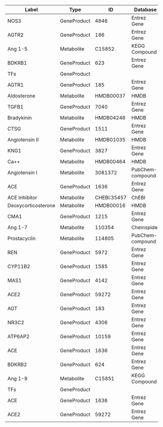 | Label | Type | ID | Database |
| ---- | ---- | ---- | ---- |
|NOS3 | GeneProduct | 4846 | Entrez Gene |
|AGTR2 | GeneProduct | 186 | Entrez Gene |
|Ang 1-5 | Metabolite | C15852 | KEGG Compound |
|BDKRB1 | GeneProduct | 623 | Entrez Gene |
|TFs | GeneProduct |  |  |
|AGTR1 | GeneProduct | 185 | Entrez Gene |
|Aldosterone | Metabolite | HMDB00037 | HMDB |
|TGFB1 | GeneProduct | 7040 | Entrez Gene |
|Bradykinin | Metabolite | HMDB04246 | HMDB |
|CTSG | GeneProduct | 1511 | Entrez Gene |
|Angiotensin II | Metabolite | HMDB01035 | HMDB |
|KNG1 | GeneProduct | 3827 | Entrez Gene |
|Ca++ | Metabolite | HMDB00464 | HMDB |
|Angiotensin I | Metabolite | 3081372 | PubChem-compound |
|ACE | GeneProduct | 1636 | Entrez Gene |
|ACE Inhibitor | Metabolite | CHEBI:35457 | ChEBI |
|Deoxycorticosterone | Metabolite | HMDB00016 | HMDB |
|CMA1 | GeneProduct | 1215 | Entrez Gene |
|Ang 1-7 | Metabolite | 110354 | Chemspider |
|Prostacyclin | Metabolite | 114805 | PubChem-compound |
|REN | GeneProduct | 5972 | Entrez Gene |
|CYP11B2 | GeneProduct | 1585 | Entrez Gene |
|MAS1 | GeneProduct | 4142 | Entrez Gene |
|ACE2 | GeneProduct | 59272 | Entrez Gene |
|AGT | GeneProduct | 183 | Entrez Gene |
|NR3C2 | GeneProduct | 4306 | Entrez Gene |
|ATP6AP2 | GeneProduct | 10159 | Entrez Gene |
|ACE | GeneProduct | 1636 | Entrez Gene |
|BDKRB2 | GeneProduct | 624 | Entrez Gene |
|Ang 1-9 | Metabolite | C15851 | KEGG Compound |
|TFs | GeneProduct |  |  |
|ACE | GeneProduct | 1636 | Entrez Gene |
|ACE2 | GeneProduct | 59272 | Entrez Gene |
